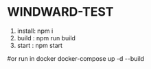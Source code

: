 WINDWARD-TEST
=============

1. install: npm i
2. build  : npm run build
3. start  : npm start

#or run in docker
docker-compose up -d --build